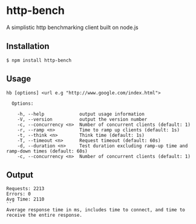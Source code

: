# http-bench

 A simplistic http benchmarking client built on node.js

## Installation

    $ npm install http-bench

## Usage

```
hb [options] <url e.g "http://www.google.com/index.html">

  Options:

    -h, --help             output usage information
    -V, --version          output the version number
    -c, --concurrency <n>  Number of concurrent clients (default: 1)
    -r, --ramp <n>         Time to ramp up clients (default: 1s)
    -t, --think <n>        Think time (default: 1s)
    -T, --timeout <n>      Request timeout (default: 60s)
    -d, --duration <n>     Test duration excluding ramp-up time and ramp-down times (default: 60s)
    -c, --concurrency <n>  Number of concurrent clients (default: 1)
```

## Output

```
Requests: 2213
Errors: 0
Avg Time: 2110
``
Average response time in ms, includes time to connect, and time to receive the entire response.
